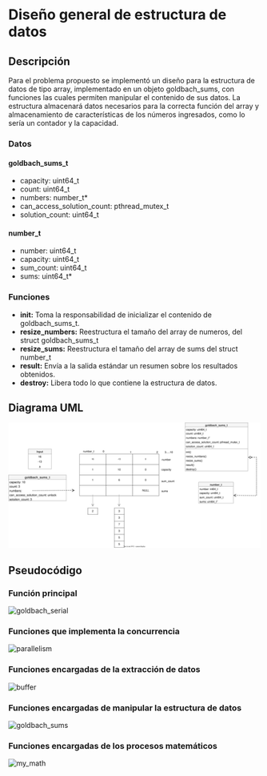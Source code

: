# Diseño general de estructura de datos

## Descripción

Para el problema propuesto se implementó un diseño para la estructura de datos de tipo array, implementado en un objeto goldbach_sums, con funciones las cuales permiten manipular el contenido de sus datos. La estructura almacenará datos necesarios para la correcta función del array y almacenamiento de características de los números ingresados, como lo sería un contador y la capacidad.

### Datos

#### goldbach_sums_t

* capacity: uint64_t
* count: uint64_t
* numbers: number_t*
* can_access_solution_count: pthread_mutex_t
* solution_count: uint64_t

#### number_t

* number: uint64_t
* capacity: uint64_t
* sum_count: uint64_t
* sums: uint64_t*

### Funciones

* **init:** Toma la responsabilidad de inicializar el contenido de goldbach_sums_t.
* **resize_numbers:** Reestructura el tamaño del array de numeros, del struct goldbach_sums_t
* **resize_sums:** Reestructura el tamaño del array de sums del struct number_t
* **result:** Envía a la salida estándar un resumen sobre los resultados obtenidos.
* **destroy:** Libera todo lo que contiene la estructura de datos.

## Diagrama UML

![Diseño general de estructura de datos](./SVG/EstructuraDeDatos.drawio.svg)

## Pseudocódigo

### Función principal

![goldbach_serial](./pseudocode/goldbach_serial.pseudo)

### Funciones que implementa la concurrencia

![parallelism](./pseudocode/parallelism.pseudo)

### Funciones encargadas de la extracción de datos

![buffer](./pseudocode/buffer.pseudo)

### Funciones encargadas de manipular la estructura de datos

![goldbach_sums](./pseudocode/goldbach_sums.pseudo)

### Funciones encargadas de los procesos matemáticos

![my_math](./pseudocode/my_math.pseudo)
